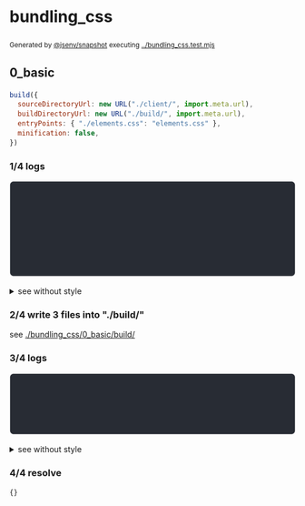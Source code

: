 # bundling_css

<sub>
  Generated by <a href="https://github.com/jsenv/core/tree/main/packages/independent/snapshot">@jsenv/snapshot</a> executing <a href="../bundling_css.test.mjs">../bundling_css.test.mjs</a>
</sub>

## 0_basic

```js
build({
  sourceDirectoryUrl: new URL("./client/", import.meta.url),
  buildDirectoryUrl: new URL("./build/", import.meta.url),
  entryPoints: { "./elements.css": "elements.css" },
  minification: false,
})
```

### 1/4 logs

![img](bundling_css/0_basic/log_group.svg)

<details>
  <summary>see without style</summary>

```console

build "./elements.css"
⠋ generate source graph
✔ generate source graph (done in <X> second)
⠋ bundle "css"
✔ bundle "css" (done in <X> second)
⠋ generate build graph
✔ generate build graph (done in <X> second)
⠋ write files in build directory

```

</details>


### 2/4 write 3 files into "./build/"

see [./bundling_css/0_basic/build/](./bundling_css/0_basic/build/)

### 3/4 logs

![img](bundling_css/0_basic/log_group_1.svg)

<details>
  <summary>see without style</summary>

```console
✔ write files in build directory (done in <X> second)
--- build files ---  
- css  : 1 (117 B / 0.8 %)
- other: 2 (13.7 kB / 99.2 %)
- total: 3 (13.8 kB / 100 %)
--------------------
```

</details>


### 4/4 resolve

```js
{}
```